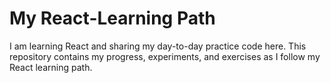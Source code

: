 
# My React-Learning Path

I am learning React and sharing my day-to-day practice code here. This repository contains my progress, experiments, and exercises as I follow my React learning path.

